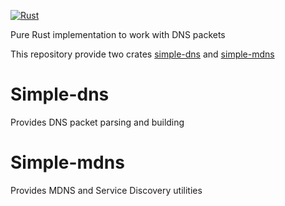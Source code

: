 [![Rust](https://github.com/balliegojr/simple-dns/actions/workflows/rust.yml/badge.svg)](https://github.com/balliegojr/simple-dns/actions/workflows/rust.yml)

Pure Rust implementation to work with DNS packets 

This repository provide two crates [simple-dns](simple-dns/README.md) and [simple-mdns](simple-mdns/README.md)

# Simple-dns
Provides DNS packet parsing and building

# Simple-mdns
Provides MDNS and Service Discovery utilities
